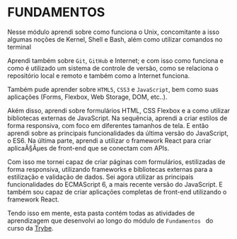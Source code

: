 # FUNDAMENTOS

Nesse módulo aprendi sobre como funciona o Unix, concomitante a isso algumas noções de Kernel, Shell e Bash, além como utilizar comandos no terminal

Aprendi também sobre `Git`, `GitHub` e Internet; e com isso como funciona e como é utilizado um sistema de controle de versão, como se relaciona o repositório local e remoto e também como a Internet funciona.

Também pude aprender sobre `HTML5`, `CSS3` e `JavaScript`, bem como suas aplicações (Forms, Flexbox, Web Storage, DOM, etc..).

Akém disso, aprendi sobre formulários HTML, CSS Flexbox e a como utilizar bibliotecas externas de JavaScript. Na sequência, aprendi a criar estilos de forma responsiva, com foco em diferentes tamanhos de tela. E então aprendi sobre as principais funcionalidades da última versão do JavaScript, o ES6. Na última parte, aprendi a utilizar o framework React para criar aplicaÃ§Ãµes de front-end que se conectam com APIs.

Com isso me tornei capaz de criar páginas com formulários, estilizadas de forma responsiva, utilizando frameworks e bibliotecas externas para a estilização e validação de dados. Sei agora utilizar as principais funcionalidades do ECMAScript 6, a mais recente versão do JavaScript. E também sou capaz de criar aplicações completas de front-end utilizando o framework React.

Tendo isso em mente, esta pasta contém todas as atividades de aprendizagem que desenvolvi ao longo do módulo de `Fundamentos ` do curso da [Trybe](https://www.betrybe.com/).
